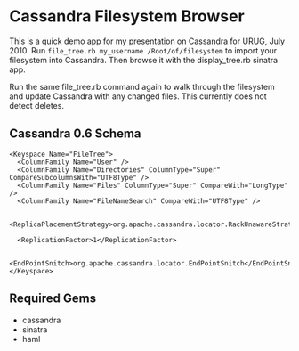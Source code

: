 # Cassandra Filesystem Browser

This is a quick demo app for my presentation on Cassandra for URUG, July 2010.
Run `file_tree.rb my_username /Root/of/filesystem` to import your filesystem
into Cassandra. Then browse it with the display_tree.rb sinatra app.

Run the same file_tree.rb command again to walk through the filesystem and
update Cassandra with any changed files. This currently does not detect deletes.

## Cassandra 0.6 Schema

    <Keyspace Name="FileTree">
      <ColumnFamily Name="User" />
      <ColumnFamily Name="Directories" ColumnType="Super" CompareSubcolumnsWith="UTF8Type" />
      <ColumnFamily Name="Files" ColumnType="Super" CompareWith="LongType" />
      <ColumnFamily Name="FileNameSearch" CompareWith="UTF8Type" />
    
      <ReplicaPlacementStrategy>org.apache.cassandra.locator.RackUnawareStrategy</ReplicaPlacementStrategy>
    
      <ReplicationFactor>1</ReplicationFactor>
    
      <EndPointSnitch>org.apache.cassandra.locator.EndPointSnitch</EndPointSnitch>
    </Keyspace>

## Required Gems

- cassandra
- sinatra
- haml
